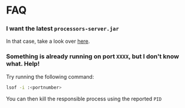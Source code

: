 # FAQ

### I want the latest `processors-server.jar`
In that case, take a look over [here](https:github.com/myedibleenso/processors-server).

### Something is already running on port `XXXX`, but I don't know what.  Help!

Try running the following command:

```bash
lsof -i :<portnumber>
```
You can then kill the responsible process using the reported `PID`
